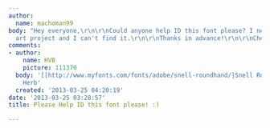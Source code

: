 ```yaml
---
author:
  name: machoman99
body: "Hey everyone,\r\n\r\nCould anyone help ID this font please? I need it for my
  art project and I can't find it.\r\n\r\nThanks in advance!\r\n\r\nCheers!"
comments:
- author:
    name: HVB
    picture: 111370
  body: '[[http://www.myfonts.com/fonts/adobe/snell-roundhand/|Snell Roundhand]]  -
    Herb'
  created: '2013-03-25 04:20:19'
date: '2013-03-25 03:28:57'
title: Please Help ID this font please! :)

---
```

